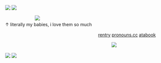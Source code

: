 ![](https://files.catbox.moe/0jkhk9.png)
![](https://files.catbox.moe/0jkhk9.png)

  ㅤㅤㅤㅤㅤㅤㅤ  ![](https://i.pinimg.com/736x/2e/ca/34/2eca346192af28c93c2531fc7a8bd3b3.jpg)
  ㅤㅤㅤㅤㅤㅤㅤ    ㅤㅤㅤㅤㅤㅤㅤ    ㅤㅤㅤㅤㅤㅤㅤ   ㅤㅤㅤㅤㅤ                    ㅤ ㅤ ↑ literally my babies, i love them so much

  ㅤㅤㅤㅤㅤㅤㅤ    ㅤㅤㅤㅤㅤㅤㅤ    ㅤㅤㅤㅤㅤㅤㅤㅤ   [rentry](https://rentry.co/itaafushikugi) [pronouns.cc](https://pronouns.cc/@itafushikugii) [atabook](https://itafushikugi.atabook.org/)ㅤ    

  ㅤㅤㅤㅤㅤㅤㅤ    ㅤㅤㅤㅤㅤㅤㅤ    ㅤㅤㅤㅤㅤㅤㅤ    ㅤㅤㅤ ㅤ![](https://komarev.com/ghpvc/?username=itafushikugi&color=ff69b4&label=+cuties!!+🌸)

![](https://files.catbox.moe/liwzm8.png)
![](https://files.catbox.moe/liwzm8.png)ㅤㅤㅤㅤㅤㅤㅤ   ㅤㅤㅤㅤㅤㅤ    ㅤㅤㅤㅤㅤㅤㅤ        ㅤㅤㅤㅤㅤㅤㅤ    ㅤㅤㅤㅤㅤㅤㅤ   ㅤㅤㅤㅤㅤㅤ    ㅤㅤㅤㅤㅤㅤㅤ     
